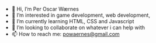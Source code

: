 - 👋 Hi, I’m Per Oscar Wærnes 
- 👀 I’m interested in game development, web development, 
- 🌱 I’m currently learning HTML, CSS and Javascript
- 💞️ I’m looking to collaborate on whatever i can help with
- 📫 How to reach me: powaernes@gmail.com

